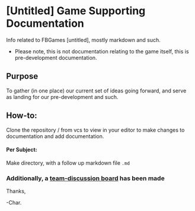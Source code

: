 # [Untitled] Game Supporting Documentation
Info related to FBGames [untitled], mostly markdown and such.
* Please note, this is not documentation relating to the game itself, this is pre-development
documentation.


## Purpose

To gather (in one place) our current set of ideas going forward, and serve as landing
for our pre-development and such.

## How-to:
Clone the repository / from vcs to view in your editor to make changes to documentation and add
documentation.

#### Per Subject:
Make directory, with a follow up markdown file `.md`




### Additionally, a <a href="https://github.com/orgs/Fragmented-Breakfast-Games/discussions">team-discussion board</a> has been made


Thanks,

-Char.



